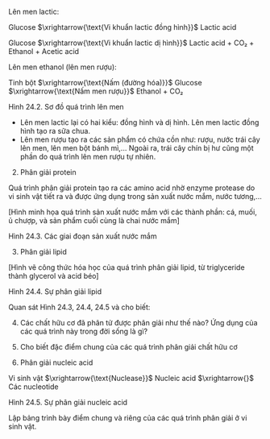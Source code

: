 Lên men lactic:

Glucose $\xrightarrow{\text{Vi khuẩn lactic đồng hình}}$ Lactic acid

Glucose $\xrightarrow{\text{Vi khuẩn lactic dị hình}}$ Lactic acid + CO₂ + Ethanol + Acetic acid

Lên men ethanol (lên men rượu):

Tinh bột $\xrightarrow{\text{Nấm (đường hóa)}}$ Glucose $\xrightarrow{\text{Nấm men rượu}}$ Ethanol + CO₂

Hình 24.2. Sơ đồ quá trình lên men

- Lên men lactic lại có hai kiểu: đồng hình và dị hình. Lên men lactic đồng hình tạo ra sữa chua.
- Lên men rượu tạo ra các sản phẩm có chứa cồn như: rượu, nước trái cây lên men, lên men bột bánh mì,... Ngoài ra, trái cây chín bị hư cũng một phần do quá trình lên men rượu tự nhiên.

2. Phân giải protein

Quá trình phân giải protein tạo ra các amino acid nhờ enzyme protease do vi sinh vật tiết ra và được ứng dụng trong sản xuất nước mắm, nước tương,...

[Hình minh họa quá trình sản xuất nước mắm với các thành phần: cá, muối, ủ chượp, và sản phẩm cuối cùng là chai nước mắm]

Hình 24.3. Các giai đoạn sản xuất nước mắm

3. Phân giải lipid

[Hình vẽ công thức hóa học của quá trình phân giải lipid, từ triglyceride thành glycerol và acid béo]

Hình 24.4. Sự phân giải lipid

Quan sát Hình 24.3, 24.4, 24.5 và cho biết:

4. Các chất hữu cơ đã phân tử được phân giải như thế nào? Ứng dụng của các quá trình này trong đời sống là gì?

5. Cho biết đặc điểm chung của các quá trình phân giải chất hữu cơ

4. Phân giải nucleic acid

Vi sinh vật $\xrightarrow{\text{Nuclease}}$ Nucleic acid $\xrightarrow{}$ Các nucleotide

Hình 24.5. Sự phân giải nucleic acid

Lập bảng trình bày điểm chung và riêng của các quá trình phân giải ở vi sinh vật.